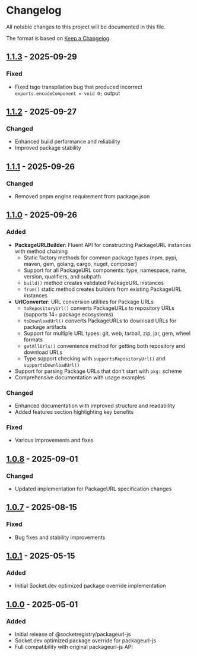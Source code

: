 # Changelog

All notable changes to this project will be documented in this file.

The format is based on [Keep a Changelog](https://keepachangelog.com/en/1.1.0/).

## [1.1.3](https://github.com/SocketDev/socket-packageurl-js/releases/tag/v1.1.3) - 2025-09-29

### Fixed
- Fixed tsgo transpilation bug that produced incorrect `exports.encodeComponent = void 0;` output

## [1.1.2](https://github.com/SocketDev/socket-packageurl-js/releases/tag/v1.1.2) - 2025-09-27

### Changed
- Enhanced build performance and reliability
- Improved package stability

## [1.1.1](https://github.com/SocketDev/socket-packageurl-js/releases/tag/v1.1.1) - 2025-09-26

### Changed
- Removed pnpm engine requirement from package.json

## [1.1.0](https://github.com/SocketDev/socket-packageurl-js/releases/tag/v1.1.0) - 2025-09-26

### Added
- **PackageURLBuilder**: Fluent API for constructing PackageURL instances with method chaining
  - Static factory methods for common package types (npm, pypi, maven, gem, golang, cargo, nuget, composer)
  - Support for all PackageURL components: type, namespace, name, version, qualifiers, and subpath
  - `build()` method creates validated PackageURL instances
  - `from()` static method creates builders from existing PackageURL instances
- **UrlConverter**: URL conversion utilities for Package URLs
  - `toRepositoryUrl()` converts PackageURLs to repository URLs (supports 14+ package ecosystems)
  - `toDownloadUrl()` converts PackageURLs to download URLs for package artifacts
  - Support for multiple URL types: git, web, tarball, zip, jar, gem, wheel formats
  - `getAllUrls()` convenience method for getting both repository and download URLs
  - Type support checking with `supportsRepositoryUrl()` and `supportsDownloadUrl()`
- Support for parsing Package URLs that don't start with `pkg:` scheme
- Comprehensive documentation with usage examples

### Changed
- Enhanced documentation with improved structure and readability
- Added features section highlighting key benefits

### Fixed
- Various improvements and fixes

## [1.0.8](https://github.com/SocketDev/socket-packageurl-js/releases/tag/v1.0.8) - 2025-09-01

### Changed
- Updated implementation for PackageURL specification changes

## [1.0.7](https://github.com/SocketDev/socket-packageurl-js/releases/tag/v1.0.7) - 2025-08-15

### Fixed
- Bug fixes and stability improvements

## [1.0.1](https://github.com/SocketDev/socket-packageurl-js/releases/tag/v1.0.1) - 2025-05-15

### Added
- Initial Socket.dev optimized package override implementation

## [1.0.0](https://github.com/SocketDev/socket-packageurl-js/releases/tag/v1.0.0) - 2025-05-01

### Added
- Initial release of @socketregistry/packageurl-js
- Socket.dev optimized package override for packageurl-js
- Full compatibility with original packageurl-js API
